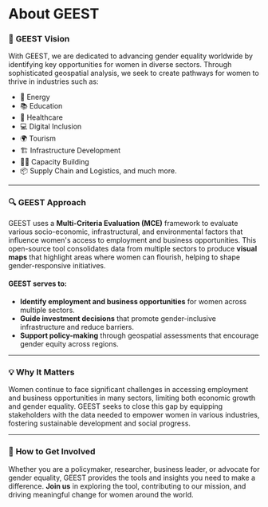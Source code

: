 # About GEEST

### 🎯 **GEEST Vision**

With GEEST, we are dedicated to advancing gender equality worldwide by identifying key opportunities for women in diverse sectors. Through sophisticated geospatial analysis, we seek to create pathways for women to thrive in industries such as:
- 🌱 Energy
- 📚 Education
- 🏥 Healthcare
- 💻 Digital Inclusion
- 🌍 Tourism
- 🏗️ Infrastructure Development
- 🧑‍🎓 Capacity Building
- 📦 Supply Chain and Logistics, and much more.

---

### 🔍 **GEEST Approach**

GEEST uses a **Multi-Criteria Evaluation (MCE)** framework to evaluate various socio-economic, infrastructural, and environmental factors that influence women's access to employment and business opportunities. This open-source tool consolidates data from multiple sectors to produce **visual maps** that highlight areas where women can flourish, helping to shape gender-responsive initiatives.

#### GEEST serves to:
- **Identify employment and business opportunities** for women across multiple sectors.
- **Guide investment decisions** that promote gender-inclusive infrastructure and reduce barriers.
- **Support policy-making** through geospatial assessments that encourage gender equity across regions.

---

### 💡 **Why It Matters**

Women continue to face significant challenges in accessing employment and business opportunities in many sectors, limiting both economic growth and gender equality. GEEST seeks to close this gap by equipping stakeholders with the data needed to empower women in various industries, fostering sustainable development and social progress.

---

### 🤝 **How to Get Involved**

Whether you are a policymaker, researcher, business leader, or advocate for gender equality, GEEST provides the tools and insights you need to make a difference. **Join us** in exploring the tool, contributing to our mission, and driving meaningful change for women around the world.

